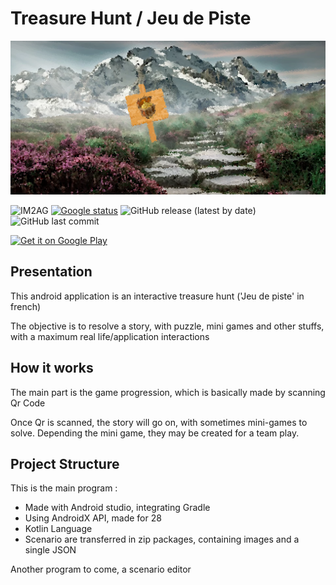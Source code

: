 <h1>Treasure Hunt / Jeu de Piste</h1>

![icon](./app/src/main/res/drawable/ic_banner.png?raw=true)

![IM2AG](https://img.shields.io/badge/IM2AG-Seal%20of%20Quality-blue)
[![Google status](https://vsrm.dev.azure.com/CochonCorp/_apis/public/Release/badge/b930aa48-ed83-4d14-bd11-8f96b8b7230e/1/9)](https://vsrm.dev.azure.com/CochonCorp/_apis/public/Release/badge/b930aa48-ed83-4d14-bd11-8f96b8b7230e/1/9)
![GitHub release (latest by date)](https://img.shields.io/github/v/release/fx73/Jeu_de_Piste_Kt) 
![GitHub last commit](https://img.shields.io/github/last-commit/fx73/Jeu_de_Piste_Kt)

<a href='https://play.google.com/store/apps/details?id=com.ufx.jeudepistekt&pcampaignid=pcampaignidMKT-Other-global-all-co-prtnr-py-PartBadge-Mar2515-1'><img alt='Get it on Google Play' src='https://play.google.com/intl/en_us/badges/static/images/badges/en_badge_web_generic.png' width="220"/></a>

<h2>Presentation</h2>

This android application is an interactive treasure hunt ('Jeu de piste' in french)

The objective is to resolve a story, with puzzle, mini games and other stuffs, with a maximum real life/application interactions

<h2>How it works</h2>

The main part is the game progression, which is basically made by scanning Qr Code

Once Qr is scanned, the story will go on, with sometimes mini-games to solve. Depending the mini game, they may be created for a team play.


<h2>Project Structure</h2>

This is the main program : 
 - Made with Android studio, integrating Gradle
 - Using AndroidX API, made for 28
 - Kotlin Language
 - Scenario are transferred in zip packages, containing images and a single JSON

Another program to come, a scenario editor

<br>

